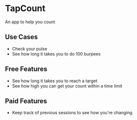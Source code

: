 # TapCount

An app to help you count

## Use Cases

- Check your pulse
- See how long it takes you to do 100 burpees

## Free Features

- See how long it takes you to reach a target
- See how high you can get your count within a time limit

## Paid Features

- Keep track of previous sessions to see how you're changing
